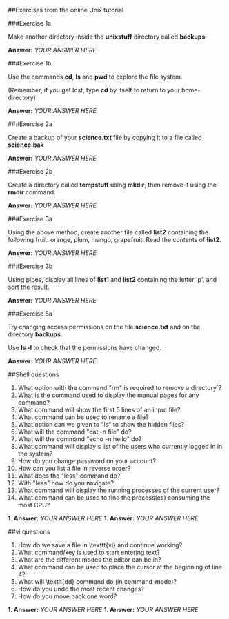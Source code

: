 ##Exercises from the online Unix tutorial

###Exercise 1a

Make another directory inside the **unixstuff** directory called **backups**

**Answer:** *YOUR ANSWER HERE*

###Exercise 1b

Use the commands **cd**, **ls** and **pwd** to explore the file system.

(Remember, if you get lost, type **cd** by itself to return to your home-directory)

**Answer:** *YOUR ANSWER HERE*

###Exercise 2a

Create a backup of your **science.txt** file by copying it to a file called **science.bak**

**Answer:** *YOUR ANSWER HERE*

###Exercise 2b

Create a directory called **tempstuff** using **mkdir**, then remove it using the **rmdir** command.

**Answer:** *YOUR ANSWER HERE*

###Exercise 3a

Using the above method, create another file called **list2** containing the following fruit: orange, plum, mango, grapefruit. Read the contents of **list2**.

**Answer:** *YOUR ANSWER HERE*

###Exercise 3b

Using pipes, display all lines of **list1** and **list2** containing the letter 'p', and sort the result.

**Answer:** *YOUR ANSWER HERE*

###Exercise 5a

Try changing access permissions on the file **science.txt** and on the directory **backups**.

Use **ls -l** to check that the permissions have changed.

**Answer:** *YOUR ANSWER HERE*

##Shell questions

1. What option with the command "rm" is required to remove a directory`?
1. What is the command used to display the manual pages for any command?
1. What command will show the first 5 lines of an input file?
1. What command can be used to rename a file?
1. What option can we given to "ls" to show the hidden files?
1. What will the command "cat -n file" do?
1. What will the command "echo -n hello" do?
1. What command will display s list of the users who currently logged in in the system?
1. How do you change password on your account?
1. How can you list a file in reverse order?
1. What does the "less" command do?
1. With "less" how do you navigate?
1. What command will display the running processes of the current user?
1. What command can be used to find the process(es) consuming the most CPU?

**1. Answer:** *YOUR ANSWER HERE*
**1. Answer:** *YOUR ANSWER HERE*

##vi questions
1. How do we save a file in \texttt{vi} and continue working?
1. What command/key is used to start entering text?
1. What are the different modes the editor can be in?
1. What command can be used to place the cursor at the beginning of line 4?
1. What will \textit{dd} command do (in command-mode)?
1. How do you undo the most recent changes?
1. How do you move back one word?

**1. Answer:** *YOUR ANSWER HERE*
**1. Answer:** *YOUR ANSWER HERE*
